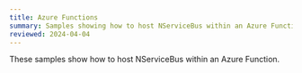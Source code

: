 ```yaml
---
title: Azure Functions
summary: Samples showing how to host NServiceBus within an Azure Function
reviewed: 2024-04-04
---
```


These samples show how to host NServiceBus within an Azure Function.
